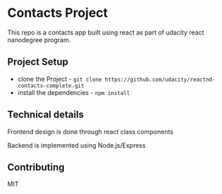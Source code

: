 # Contacts Project

This repo is a contacts app built using react as part of udacity react nanodegree program.


## Project Setup

* clone the Project - `git clone https://github.com/udacity/reactnd-contacts-complete.git`
* install the dependencies - `npm install`

## Technical details

Frontend design is done through react class components

Backend is implemented using Node.js/Express 

## Contributing

MIT
